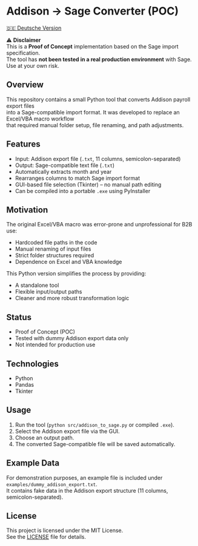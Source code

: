# Addison → Sage Converter (POC)
[🇩🇪 Deutsche Version](README.md)

⚠️ **Disclaimer**  
This is a **Proof of Concept** implementation based on the Sage import specification.  
The tool has **not been tested in a real production environment** with Sage.  
Use at your own risk.

## Overview
This repository contains a small Python tool that converts Addison payroll export files  
into a Sage-compatible import format. It was developed to replace an Excel/VBA macro workflow  
that required manual folder setup, file renaming, and path adjustments.

## Features
- Input: Addison export file (`.txt`, 11 columns, semicolon-separated)
- Output: Sage-compatible text file (`.txt`)
- Automatically extracts month and year
- Rearranges columns to match Sage import format
- GUI-based file selection (Tkinter) – no manual path editing
- Can be compiled into a portable `.exe` using PyInstaller

## Motivation
The original Excel/VBA macro was error-prone and unprofessional for B2B use:
- Hardcoded file paths in the code
- Manual renaming of input files
- Strict folder structures required
- Dependence on Excel and VBA knowledge

This Python version simplifies the process by providing:
- A standalone tool
- Flexible input/output paths
- Cleaner and more robust transformation logic

## Status
- Proof of Concept (POC)
- Tested with dummy Addison export data only
- Not intended for production use

## Technologies
- Python
- Pandas
- Tkinter

## Usage
1. Run the tool (`python src/addison_to_sage.py` or compiled `.exe`).
2. Select the Addison export file via the GUI.
3. Choose an output path.
4. The converted Sage-compatible file will be saved automatically.

## Example Data
For demonstration purposes, an example file is included under `examples/dummy_addison_export.txt`.  
It contains fake data in the Addison export structure (11 columns, semicolon-separated).

## License
This project is licensed under the MIT License.  
See the [LICENSE](LICENSE) file for details.
